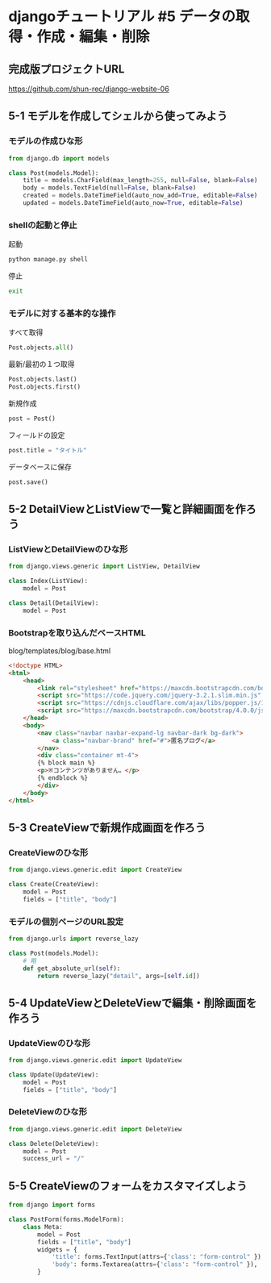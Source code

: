 # djangoチュートリアル #5 データの取得・作成・編集・削除

## 完成版プロジェクトURL

https://github.com/shun-rec/django-website-06

## 5-1 モデルを作成してシェルから使ってみよう

### モデルの作成ひな形

```py
from django.db import models

class Post(models.Model):
    title = models.CharField(max_length=255, null=False, blank=False)
    body = models.TextField(null=False, blank=False)
    created = models.DateTimeField(auto_now_add=True, editable=False)
    updated = models.DateTimeField(auto_now=True, editable=False)
```

### shellの起動と停止

起動

```sh
python manage.py shell
```

停止

```sh
exit
```

### モデルに対する基本的な操作

すべて取得

```py
Post.objects.all()
```

最新/最初の１つ取得

```py
Post.objects.last()
Post.objects.first()
```

新規作成

```py
post = Post()
```

フィールドの設定

```py
post.title = "タイトル"
```

データベースに保存

```py
post.save()
```

## 5-2 DetailViewとListViewで一覧と詳細画面を作ろう

### ListViewとDetailViewのひな形

```py
from django.views.generic import ListView, DetailView

class Index(ListView):
    model = Post

class Detail(DetailView):
    model = Post
```

### Bootstrapを取り込んだベースHTML

blog/templates/blog/base.html

```html
<!doctype HTML>
<html>
    <head>
        <link rel="stylesheet" href="https://maxcdn.bootstrapcdn.com/bootstrap/4.0.0/css/bootstrap.min.css" integrity="sha384-Gn5384xqQ1aoWXA+058RXPxPg6fy4IWvTNh0E263XmFcJlSAwiGgFAW/dAiS6JXm" crossorigin="anonymous">
        <script src="https://code.jquery.com/jquery-3.2.1.slim.min.js" integrity="sha384-KJ3o2DKtIkvYIK3UENzmM7KCkRr/rE9/Qpg6aAZGJwFDMVNA/GpGFF93hXpG5KkN" crossorigin="anonymous"></script>
        <script src="https://cdnjs.cloudflare.com/ajax/libs/popper.js/1.12.9/umd/popper.min.js" integrity="sha384-ApNbgh9B+Y1QKtv3Rn7W3mgPxhU9K/ScQsAP7hUibX39j7fakFPskvXusvfa0b4Q" crossorigin="anonymous"></script>
        <script src="https://maxcdn.bootstrapcdn.com/bootstrap/4.0.0/js/bootstrap.min.js" integrity="sha384-JZR6Spejh4U02d8jOt6vLEHfe/JQGiRRSQQxSfFWpi1MquVdAyjUar5+76PVCmYl" crossorigin="anonymous"></script>
    </head>
    <body>
        <nav class="navbar navbar-expand-lg navbar-dark bg-dark">
            <a class="navbar-brand" href="#">匿名ブログ</a>
        </nav>
        <div class="container mt-4">
        {% block main %}
        <p>※コンテンツがありません。</p>
        {% endblock %}
        </div>
    </body>
</html>
```

## 5-3 CreateViewで新規作成画面を作ろう

### CreateViewのひな形

```py
from django.views.generic.edit import CreateView

class Create(CreateView):
    model = Post
    fields = ["title", "body"]
```

### モデルの個別ページのURL設定

```py
from django.urls import reverse_lazy

class Post(models.Model):
    # 略
    def get_absolute_url(self):
        return reverse_lazy("detail", args=[self.id])
```


## 5-4 UpdateViewとDeleteViewで編集・削除画面を作ろう


### UpdateViewのひな形

```py
from django.views.generic.edit import UpdateView

class Update(UpdateView):
    model = Post
    fields = ["title", "body"]
```

### DeleteViewのひな形

```py
from django.views.generic.edit import DeleteView

class Delete(DeleteView):
    model = Post
    success_url = "/"
```

## 5-5 CreateViewのフォームをカスタマイズしよう

```py
from django import forms

class PostForm(forms.ModelForm):
    class Meta:
        model = Post
        fields = ["title", "body"]
        widgets = {
            'title': forms.TextInput(attrs={'class': "form-control" }),
            'body': forms.Textarea(attrs={'class': "form-control" }),
        }
```
